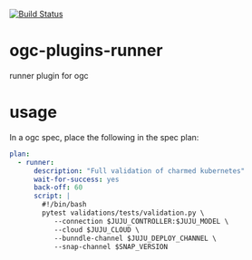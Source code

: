 [![Build Status](https://travis-ci.org/battlemidget/ogc-plugins-runner.svg?branch=master)](https://travis-ci.org/battlemidget/ogc-plugins-runner)

# ogc-plugins-runner

runner plugin for ogc

# usage

In a ogc spec, place the following in the spec plan:

```yaml
plan:
  - runner:
      description: "Full validation of charmed kubernetes"
      wait-for-success: yes
      back-off: 60
      script: |
        #!/bin/bash
        pytest validations/tests/validation.py \
           --connection $JUJU_CONTROLLER:$JUJU_MODEL \
           --cloud $JUJU_CLOUD \
           --bunndle-channel $JUJU_DEPLOY_CHANNEL \
           --snap-channel $SNAP_VERSION
```
